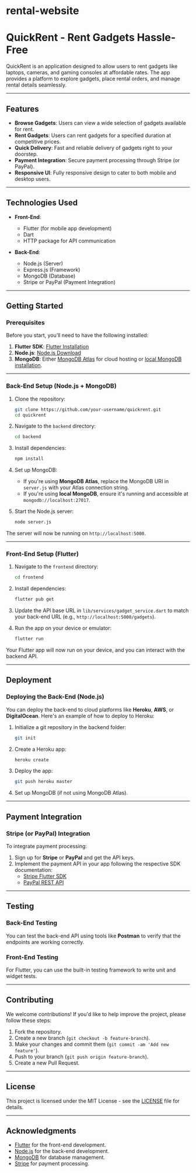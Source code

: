 # rental-website

# QuickRent - Rent Gadgets Hassle-Free

QuickRent is an application designed to allow users to rent gadgets like laptops, cameras, and gaming consoles at affordable rates. The app provides a platform to explore gadgets, place rental orders, and manage rental details seamlessly.

---

## Features

- **Browse Gadgets**: Users can view a wide selection of gadgets available for rent.
- **Rent Gadgets**: Users can rent gadgets for a specified duration at competitive prices.
- **Quick Delivery**: Fast and reliable delivery of gadgets right to your doorstep.
- **Payment Integration**: Secure payment processing through Stripe (or PayPal).
- **Responsive UI**: Fully responsive design to cater to both mobile and desktop users.

---

## Technologies Used

- **Front-End**:
  - Flutter (for mobile app development)
  - Dart
  - HTTP package for API communication

- **Back-End**:
  - Node.js (Server)
  - Express.js (Framework)
  - MongoDB (Database)
  - Stripe or PayPal (Payment Integration)

---

## Getting Started

### Prerequisites

Before you start, you’ll need to have the following installed:

1. **Flutter SDK**: [Flutter Installation](https://flutter.dev/docs/get-started/install)
2. **Node.js**: [Node.js Download](https://nodejs.org/)
3. **MongoDB**: Either [MongoDB Atlas](https://www.mongodb.com/cloud/atlas) for cloud hosting or [local MongoDB installation](https://www.mongodb.com/docs/manual/installation/).

---

### Back-End Setup (Node.js + MongoDB)

1. Clone the repository:

    ```bash
    git clone https://github.com/your-username/quickrent.git
    cd quickrent
    ```

2. Navigate to the `backend` directory:

    ```bash
    cd backend
    ```

3. Install dependencies:

    ```bash
    npm install
    ```

4. Set up MongoDB:
   - If you're using **MongoDB Atlas**, replace the MongoDB URI in `server.js` with your Atlas connection string.
   - If you're using **local MongoDB**, ensure it's running and accessible at `mongodb://localhost:27017`.

5. Start the Node.js server:

    ```bash
    node server.js
    ```

The server will now be running on `http://localhost:5000`.

---

### Front-End Setup (Flutter)

1. Navigate to the `frontend` directory:

    ```bash
    cd frontend
    ```

2. Install dependencies:

    ```bash
    flutter pub get
    ```

3. Update the API base URL in `lib/services/gadget_service.dart` to match your back-end URL (e.g., `http://localhost:5000/gadgets`).

4. Run the app on your device or emulator:

    ```bash
    flutter run
    ```

Your Flutter app will now run on your device, and you can interact with the backend API.

---

## Deployment

### Deploying the Back-End (Node.js)

You can deploy the back-end to cloud platforms like **Heroku**, **AWS**, or **DigitalOcean**. Here's an example of how to deploy to Heroku:

1. Initialize a git repository in the backend folder:

    ```bash
    git init
    ```

2. Create a Heroku app:

    ```bash
    heroku create
    ```

3. Deploy the app:

    ```bash
    git push heroku master
    ```

4. Set up MongoDB (if not using MongoDB Atlas).

---

## Payment Integration

### Stripe (or PayPal) Integration

To integrate payment processing:

1. Sign up for **Stripe** or **PayPal** and get the API keys.
2. Implement the payment API in your app following the respective SDK documentation:
   - [Stripe Flutter SDK](https://stripe.com/docs/payments/accept-a-payment?platform=flutter)
   - [PayPal REST API](https://developer.paypal.com/docs/api/overview/)

---

## Testing

### Back-End Testing

You can test the back-end API using tools like **Postman** to verify that the endpoints are working correctly.

### Front-End Testing

For Flutter, you can use the built-in testing framework to write unit and widget tests.

---

## Contributing

We welcome contributions! If you'd like to help improve the project, please follow these steps:

1. Fork the repository.
2. Create a new branch (`git checkout -b feature-branch`).
3. Make your changes and commit them (`git commit -am 'Add new feature'`).
4. Push to your branch (`git push origin feature-branch`).
5. Create a new Pull Request.

---

## License

This project is licensed under the MIT License - see the [LICENSE](LICENSE) file for details.

---

## Acknowledgments

- [Flutter](https://flutter.dev/) for the front-end development.
- [Node.js](https://nodejs.org/en/) for the back-end development.
- [MongoDB](https://www.mongodb.com/) for database management.
- [Stripe](https://stripe.com/) for payment processing.

